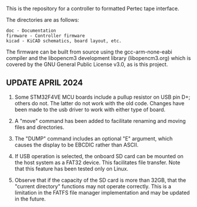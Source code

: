 This is the repository for a controller to formatted Pertec tape interface.

The directories are as follows:

	doc - Documentation
	firmware - Controller firmware
	kicad - KiCAD schematics, board layout, etc.

The firmware can be built from source using the gcc-arm-none-eabi compiler
and the libopencm3 development library (libopencm3.org) which is covered by
the GNU General Public License v3.0, as is this project.

UPDATE APRIL 2024
-----------------

1. Some STM32F4VE MCU boards include a pullup resistor on USB pin D+; others
do not.  The latter do not work with the old code.  Changes have been made
to the usb driver to work with either type of board.

2. A "move" command has been added to facilitate renaming and moving files
and directories.
 
3. The "DUMP" command includes an optional "E" argument, which causes the
display to be EBCDIC rather than ASCII.
 
4. If USB operation is selected, the onboard SD card can be mounted on the
host system as a FAT32 device.  This facilitates file transfer.  Note that
this feature has been tested only on Linux. 
 
5. Observe that if the capacity of the SD card is more than 32GB, that the
"current directory" functions may not operate correctly.  This is a
limitation in the FATFS file manager implementation and may be updated in
the future.

